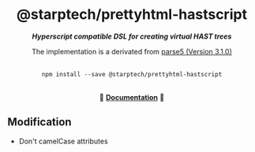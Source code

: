 <div align="center">
<h1>@starptech/prettyhtml-hastscript</h1>
<i><b>Hyperscript compatible DSL for creating virtual HAST trees</b></i>
<p>The implementation is a derivated from <a href="https://github.com/syntax-tree/hastscript">parse5 (Version 3.1.0)</a></p>
</div>
<br>

<div align="center">
<code>npm install --save @starptech/prettyhtml-hastscript</code>
</div>
<br>

<p align="center">
  📖 <a href="https://github.com/syntax-tree/hastscript"><b>Documentation</b></a> 📖
</p>


## Modification

* Don't camelCase attributes
